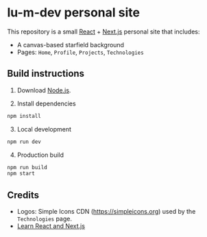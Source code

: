 # lu-m-dev personal site

This repository is a small [React](https://react.dev/) + [Next.js](https://nextjs.org/) personal site that includes:

- A canvas-based starfield background
- Pages: `Home`, `Profile`, `Projects`, `Technologies`

## Build instructions

1. Download [Node.js](https://nodejs.org/).

2. Install dependencies

```bash
npm install
```

3. Local development

```bash
npm run dev
```

4. Production build

```bash
npm run build
npm start
```

## Credits

- Logos: Simple Icons CDN (https://simpleicons.org) used by the `Technologies` page.
- [Learn React and Next.js](https://nextjs.org/learn/dashboard-app)
